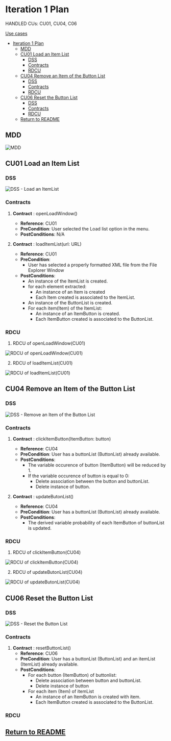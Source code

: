 # Iteration 1 Plan

HANDLED CUs: CU01, CU04, C06

[Use cases](../UseCases/use_cases.md)

- [Iteration 1 Plan](#iteration-1-plan)
  - [MDD](#mdd)
  - [CU01 Load an Item List](#cu01-load-an-item-list)
    - [DSS](#dss)
    - [Contracts](#contracts)
    - [RDCU](#rdcu)
  - [CU04 Remove an Item of the Button List](#cu04-remove-an-item-of-the-button-list)
    - [DSS](#dss-1)
    - [Contracts](#contracts-1)
    - [RDCU](#rdcu-1)
  - [CU06 Reset the Button List](#cu06-reset-the-button-list)
    - [DSS](#dss-2)
    - [Contracts](#contracts-2)
    - [RDCU](#rdcu-2)
  - [Return to README](#return-to-readme)

## MDD 

![MDD](https://www.plantuml.com/plantuml/png/0/TLDBQzmm4BxhLmnRQA0GkcvQ6inYakusKEXU6jfJBx8zkoiYIsOqBZ6X_xqZcVKZQNpmO-PxUIJT1DR4NMDLU32krQGR2DnRb3kPwbcdneFkB1-yOwSRX5z8jNPwXjXAYxozPoJqtBTu9uMjjvxWJMaxL1OF3Eo1pF74K1l2YertwcHg16nQxg71faGAwcAIjSPXL0DFVF9AiM69kD_jbAgi3W5-1YJORDUV2dZwUoxkqNLIpAwag40krcN8XqVwBZjcxwGqlAYH-Osn-Mu2HtPsPXif1iZXbaZtiRk9i0A4Dh4YuqC1YP9cbAT9kgDy-whg25s5KSKunYFIvFabPKYwqVHfcN1fEc2B17dlobWAINBv2mCipkKQta8ADiW-J_PAjYJVaYzrQQpXFeU3zNfc4WDzVMJI5NiwZthixdpLDUZI53-UhMKf7oPhmOweLRQ2oylqI2kNGm7tQ6M3O2sHVhlRzRLQEiueeqoaoNO8WiyofTBEU2azWqo3d-CIBuVDNEjLyt6_HFCjeUQHCxOIt0xucMKEFx0b318zKjQV_vVdtMg-dZdivTGT5nO9ypAD9Zd9-iziWEe6NIt7-Xy0 "MDD")


## CU01 Load an Item List

### DSS

![DSS - Load an ItemList](https://www.plantuml.com/plantuml/png/0/JP3DQWCn38JlVWgHKmhT5zX3ISgs4DZsq93shDhgOkALNLdkpzjNcnBOYp3wPaQ3TrLHjCq9N3r7BYWuGzNVH3Ob-WMjo40Vs98-PjPdd0bUIG8ohXJlwC-JvCR1vvG5L92h8M9TNw3FHkpfYMh5YVOfJWpUD2HEezhruNY43iQC0P3Xe3IFiQfpwDLID_sfacm0ApHdaHfzBCXgO5zAYXurPhvm1ESQT7Vsw24NuYNpBNB8tziRXz0PQeQ6xDji3U3XfrXn4lWNhTp9dDScsoQfXzFBkCwuGgZuHU4MxfjgvijcyL9mRaSSx4__0000 "DSS - Load an ItemList")


### Contracts

1.  **Contract** : openLoadWindow()
    - **Reference**: CU01
    - **PreCondition**: User selected the Load list option in the menu.
    - **PostConditions**: N/A

2.  **Contract** : loadItemList(url: URL)
    - **Reference**: CU01
    - **PreCondition**: 
      - User has selected a properly formatted XML file from the File Explorer Window
    - **PostConditions**: 
      - An instance of the ItemList is created. 
      - for each element extracted:
        - An instance of an Item is created 
        - Each Item created is associated to the ItemList.
      - An instance of the ButtonList is created. 
      - For each item(Item) of the ItemList:
        - An instance of an ItemButton is created.
        - Each ItemButton created is associated to the ButtonList.

### RDCU

1. RDCU of openLoadWindow(CU01)

![RDCU of openLoadWindow(CU01)](https://www.plantuml.com/plantuml/png/0/NL1DImCn4BtdLmmzwS6YrmMbibKGF8dLIozZCai7ivEOJ5ZzzywkXM8lOSBxcZURgbYqZT7LJvQC1KUe-XF9tiB-30aqO8iw9571aU2DIa11fwocUDdsEqW3f4pod32yiuGqNVIxwvjBvyn1sND6KLXXphsPb1GZbUuqhW0he7VEILA2I8FEZkWxE97sydeW-6S1_c-ie0RTvnpPetAIzLxWIM7Y6A7GLwEgWF38jYvzvvYAQQTbJq09HauVYYpsWLRYqiRY8IJVHfBPI0_0kdPNT-YXE-zgFT4VeLb_kn3ck8TZsapPa0Gxx2y0 "RDCU of openLoadWindow(CU01)")

2. RDCU of loadItemList(CU01)

![RDCU of loadItemList(CU01)](https://www.plantuml.com/plantuml/png/0/TPFDJkim48NtVeeHgnJHwhArH8Ne1UbAY0KIx2VE52ocTkHCTE7j6UUt3MKJMRRddE-S9BUDO9BsmARvyA76X0Tev8j9dycxnKb5UsnPzZ58m0F1AwKA0nhneXFFVtSl4FV04Qj_GeT7tqYnU_bplJ96vyKxNsCGkC2wtgb4YioKxBoy06m0tUbbcsNkFoMXazXVOJ8cH25Tx2KxehCmovZr5XrOQ1F33SIQmeDdkl-iEIPAnMenp6H13oc9GRVUQX0Bh9uqcMvoeemnfLBfPIWx7dQ8dazDF2jX8bGrmxJUUeRBIpNomv22ZlCRb-zHaHdiKwmeRvvrwvqCnrZ3Gqn0wDuxnUmexzJ5M73C69uLOwOO24Rt_7vjzn64jok8phM9WgF6-g0mIyt7-5zVG5kptXw4vsmRhBhleSWRAqEXWeoyJ7JNYiGmDLWk6Ypv5BqS6YodCKqmQumvHWWxzNksodwmBxJyfT5EwaobvGnMvkZbCTXGQwz_3DK3hNvgdNGv21x7p7NsSaM_ULofkTMr_hJV "RDCU of loadItemList(CU01)")



## CU04 Remove an Item of the Button List

### DSS

![DSS - Remove an Item of the Button List](https://www.plantuml.com/plantuml/png/0/JP4zQyCm48Pt_OeZKpfuw9gX92Kj5DeE2Ub-ELqSOVlaIgT2_drFzc0luk1vlq3xh9Yq33sut0KPCU40MHyzsvi2LRGYHxvXwVKzYdxZmF33oQFWId55wjeKYtYAVKoW2IKROj5r0_yM5k8lpXbRFlIX5I3JS78QrDgFvpCqSE8X_Z6Wm8Vo0F46UcTuBQfHu3DaTGv9hMQpksHE6y0CnLc71WeZYXeuZ6CV23L4cJY2SmMQ5pjsG8QwcZrdRfVpoI4qfYgcEh4ln7ugZqGbrUsvpbdqS7t0iwkcERcC7fLdLfTkru5lIFUrrv8M9LmcgtTkp-Bj0_u1 "DSS - Remove an Item of the Button List")


### Contracts

1. **Contract** : clickItemButton(ItemButton: button)
    - **Reference**: CU04
    - **PreCondition**: User has a buttonList (ButtonList) already available.
    - **PostConditions**:
      - The variable occurence of button (ItemButton) will be reduced by 1.
      - If the variable occurence of button is equal to 0:
        - Delete association between the button and buttonList.
        - Delete instance of button.
  
2. **Contract** : updateButonList()
    - **Reference**: CU04
    - **PreCondition**: User has a buttonList (ButtonList) already available.
    - **PostConditions**:
      - The derived variable probability of each ItemButton of buttonList is updated.

### RDCU

1. RDCU of clickItemButton(CU04)

![RDCU of clickItemButton(CU04)](https://www.plantuml.com/plantuml/png/0/TP9FQyCm3CNl-XIYf_NGiSDEXfNITB11OL3exegZjAQERHnbVxxzj6GqD5rzCC9w-hqdyAeLoj8r7jgJ2uaoDTZAjsUzixEJJiKrTLxg62HGm_ZEkQ9084vqOhSfzXXhjDxPqwjmi-v4OhWhzW-FSm15YBCkKH2SKKg5KdBqdhCPonbIYsGlnMNFsRfMpFfSzihI_wSqe_cW0WXH63tNyXkGhC7H4XPBicYkOW-i-MIsz0PVtE6eW2EtBWOWkrYMNW73m8wR-C4LFk4O-pxtZmFupTekSx1yoy7WDduglqlUXGEKNlctw7_aaQcqcEHI3QZdQeldhyHP-jvaXQl8vwGSAbGym4eh_Hi_ "RDCU of clickItemButton(CU04)")

2. RDCU of updateButonList(CU04)

![RDCU of updateButonList(CU04)](https://www.plantuml.com/plantuml/png/0/RP6nQiCm48RtUueZapEaTEYa8OIu7GeTIY7TJ_A9Y9ub8PsXVVlAQR2RqaKSqg_l-uKELQdeD0hKZn0p5HgnwfTmMqjmVqu6zZI9-XGrqiZupcMWIA11sustn_w4oUEK1r8-JfhYIwZQzQVxXor0GsXm8LDKt53EVQEK9CB5hEC6gIAvsx2TzCeonsMy9AtybpJFokDFyf8A5Y0cPHJsEZUqOl3fCtDH8BVRMq63g-HkUK3Rg5shBYbbzAaWaplZIiSPfcV6jTQjADX5P6Mt3tOHNIMl9TdkbphQcLwt21m7dBq0S6Xp-uXl "RDCU of updateButonList(CU04)")


## CU06 Reset the Button List

### DSS

![DSS - Reset the Button List](https://www.plantuml.com/plantuml/png/0/JP0nJWD134NxEOML2egzG0gKe8WAA8YWDxDciJBhMSP_XBWzNbAmZMNvVJrB_-3WXZuNIdvHMxZnJ8wV8Z6RvXLjo4a-k1SyLCCppq9lqaOstYJUEL-cLhkDkPRQ28tD0ubX-q6-kbYM9t7dIOv59wCS6Ma9YlX-Efzfe1Tn0U5JwBu3rUXH7IbnHgXt-rUNjYDswYcyqAmB6m8SbwLePcYrFywKKgVXBfOzjLLwzQswczl4D0JhmVxFf7vD4YefFFfW235ehDzMAeyf7SJ6AEWN "DSS - Reset the Button List")


### Contracts

1. **Contract** : resetButtonList()
    - **Reference**: CU06
    - **PreCondition**: User has a buttonList (ButtonList) and an itemList (ItemList) already available.
    - **PostConditions**:
      - For each button (ItemButton) of buttonlist:
        - Delete association between button and buttonList.
        - Delete instance of button
      - For each item (Item) of itemList
        - An instance of an ItemButton is created with item.
        - Each ItemButton created is associated to the ButtonList.

### RDCU


## [Return to README](../../README.md)